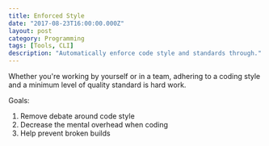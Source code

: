 ```yaml
---
title: Enforced Style
date: "2017-08-23T16:00:00.000Z"
layout: post
category: Programming
tags: [Tools, CLI]
description: "Automatically enforce code style and standards through."
---
```


Whether you're working by yourself or in a team, adhering to a coding style
and a minimum level of quality standard is hard work.

Goals:

1. Remove debate around code style
1. Decrease the mental overhead when coding
1. Help prevent broken builds
